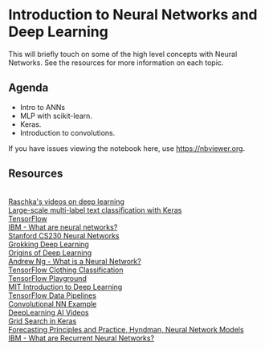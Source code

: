 # Introduction to Neural Networks and Deep Learning
This will briefly touch on some of the high level concepts with Neural Networks. See the resources for more information on each topic.

## Agenda
- Intro to ANNs
- MLP with scikit-learn.    
- Keras.  
- Introduction to convolutions.

If you have issues viewing the notebook here, use https://nbviewer.org.

## Resources
<br>[Raschka's videos on deep learning](https://sebastianraschka.com/blog/2021/dl-course.html)
<br>[Large-scale multi-label text classification with Keras](https://keras.io/examples/nlp/multi_label_classification/)
<br>[TensorFlow](https://www.tensorflow.org)
<br>[IBM - What are neural networks?](https://www.ibm.com/cloud/learn/neural-networks)
<br>[Stanford CS230 Neural Networks](https://stanford.edu/~shervine/teaching/cs-230/cheatsheet-convolutional-neural-networks)
<br>[Grokking Deep Learning](https://github.com/iamtrask/Grokking-Deep-Learning)
<br>[Origins of Deep Learning](https://arxiv.org/pdf/1702.07800.pdf)
<br>[Andrew Ng - What is a Neural Network?](https://www.youtube.com/watch?v=n1l-9lIMW7E&list=PLkDaE6sCZn6Ec-XTbcX1uRg2_u4xOEky0&index=3)
<br>[TensorFlow Clothing Classification](https://www.tensorflow.org/tutorials/keras/classification)
<br>[TensorFlow Playground](https://playground.tensorflow.org/#activation=tanh&batchSize=10&dataset=xor&regDataset=reg-plane&learningRate=0.03&regularizationRate=0&noise=0&networkShape=7,7,7,7,7&seed=0.02892&showTestData=true&discretize=false&percTrainData=50&x=true&y=true&xTimesY=false&xSquared=true&ySquared=true&cosX=false&sinX=false&cosY=false&sinY=false&collectStats=false&problem=classification&initZero=false&hideText=false&problem_hide=false&batchSize_hide=false&percTrainData_hide=false&numHiddenLayers_hide=false&playButton_hide=false&learningRate_hide=false&regularizationRate_hide=true&regularization_hide=true)
<br>[MIT Introduction to Deep Learning](http://introtodeeplearning.com/slides/6S191_MIT_DeepLearning_L1.pdf)
<br>[TensorFlow Data Pipelines](https://www.tensorflow.org/guide/data)
<br>[Convolutional NN Example](https://www.tensorflow.org/tutorials/images/cnn)
<br>[DeepLearning AI Videos](https://www.youtube.com/channel/UCcIXc5mJsHVYTZR1maL5l9w)
<br>[Grid Search in Keras](https://keras.io/guides/keras_tuner/getting_started/)
<br>[Forecasting Principles and Practice, Hyndman, Neural Network Models](https://otexts.com/fpp3/nnetar.html)
<br>[IBM - What are Recurrent Neural Networks?](https://www.ibm.com/cloud/learn/recurrent-neural-networks)
